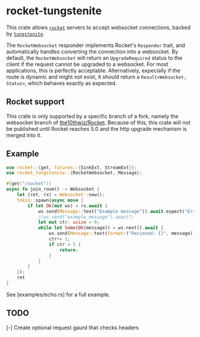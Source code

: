 # rocket-tungstenite

This crate allows [`rocket`](https://github.com/the10thwiz/Rocket/tree/websockets)
servers to accept websocket connections, backed by
[`tungstenite`](https://docs.rs/tungstenite).

The `RocketWebsocket` responder implements Rocket's `Responder` trait, and
automatically handles converting the connection into a websocket.
By default, the `RocketWebsocket` will return an `UpgradeRequired` status to the
client if the request cannot be upgraded to a websocket. For most applications,
this is perfectly acceptable. Alternatively, expecially if the route is dynamic
and might not exist, it should return a `Result<Websocket, Status>`, which behaves
exactly as expected.

## Rocket support

This crate is only supported by a specific branch of a fork, namely the
websocket branch of [the10thwiz/Rocket](https://github.com/the10thwiz/Rocket/tree/websockets).
Because of this, this crate will not be published until Rocket reaches 5.0
and the http upgrade mechanism is merged into it.

## Example

```rust
use rocket::{get, futures::{SinkExt, StreamExt}};
use rocket_tungstenite::{RocketWebsocket, Message};

#[get("/socket")]
async fn join_room() -> Websocket {
    let (ret, rx) = Websocket::new();
    tokio::spawn(async move {
        if let Ok(mut ws) = rx.await {
            ws.send(Message::text("Example message")).await.expect("Error");
            //ws.send("example_message").await?;
            let mut ctr: usize = 0;
            while let Some(Ok(message)) = ws.next().await {
                ws.send(Message::text(format!("Recieved: {}", message))).await.expect("Error");
                ctr+= 1;
                if ctr > 5 {
                    return;
                }
            }
        }
    });
    ret
}
```

See [examples/echo.rs] for a full example.

## TODO

[-] Create optional request gaurd that checks headers

